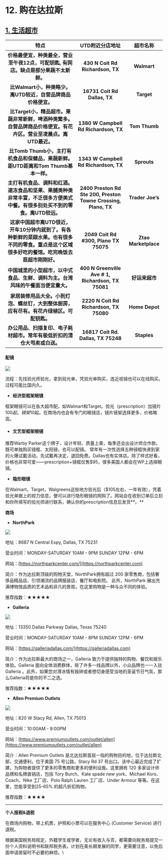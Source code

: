 # 12. 购在达拉斯

## [1. 生活超市](https://www.google.com/maps/search/supermarket/@32.9857616,-96.7588862,15z/data=!3m1!4b1!4m8!2m7!3m6!1ssupermarket!2sUniversity+of+Texas+at+Dallas,+800+W+Campbell+Rd,+Richardson,+TX+75080!3s0x864c21ff895e4aa5:0xd9098b32e9aa1331!4m2!1d-96.7500993!2d32.9857619)

|                                    **特点**                                    |                          **UTD附近分店地址**                         |       **超市名称**       |
| :--------------------------------------------------------------------------: | :------------------------------------------------------------: | :------------------: |
|                **价格最便宜，种类最全，营业至午夜12点，可配钥匙, 有网店。缺点是部分果蔬不太新鲜。**                |                **430 N Coit Rd Richardson, TX**                |      **Walmart**     |
|                     **比Walmart小，种类略少。离UTD较近，自营品牌商品价格便宜。**                    |                  **16731 Coit Rd Dallas, TX**                  |      **Target**      |
|        **比Target小，精品超市。果蔬非常新鲜，啤酒种类繁多。自营品牌商品价格便宜。有花卉区。营业至凌晨点。离UTD最近。**        |              **1380 W Campbell Rd Richardson, TX**             |     **Tom Thumb**    |
|            **比Tomb Thumb小，主打有机食品和保健品，果蔬新鲜。距UTD距离和Tom Thumb基本一样。**            |              **1343 W Campbell Rd Richardson, TX**             |      **Sprouts**     |
|       **主打有机食品、调料和红酒。速冻食品和坚果、果脯类种类非常丰富，不乏很多方便美式中餐。有很多别处买不到的零食。离UTD较远。**      | **2400 Preston Rd Ste 200, Preston Towne Crossing, Plano, TX** |   **Trader Joe’s**   |
| **这家中国超市离UTD很近，开车10分钟内就到了。有各种新鲜的菜跟水果。也有很多不同的零食。重点是这个区域很多好吃的餐馆。吃完晚饭去逛超市刚刚好。** |              **2049 Coit Rd #300, Plano TX 75075**             | **Ztao Marketplace** |
|                  **中国城里的小型超市，以中式食品、生鲜、调料为主。台湾风味的午餐面当便宜量大。**                  |       **400 N Greenville Ave # 1, Richardson, TX 75081**       |       **好运来超市**      |
|                **家居装修用品大全。小到灯泡、螺丝钉，大到整体厨房，应有尽有。有花卉绿植区。可配钥匙。**                |             **2220 N Coit Rd Richardson, TX 75080**            |    **Home Depot**    |
|                    **办公用品、扫描复印、电子耗材超市。常年有极低折扣的清仓大甩卖或白送。**                    |               **16817 Coit Rd. Dallas, TX 75248**              |      **Staples**     |

#### **配镜**

![](../.gitbook/assets/4.jpg)

流程：先找验光师验光，拿到验光单，凭验光单购买，连近视镜也可以在线购买。过程可能比国内久。

* **经济型框架眼镜**

框架眼镜可以在各大超市配，如Walmart和Target。验光（prescription）加镜片$100起，镜架$10起。在商场内也会有专门的眼镜店，镜片镜架选择更多，价格略高。

* #### **文艺型框架眼镜**

推荐Warby Parker这个牌子，设计年轻、质量上乘，每季还会出设计师合作款。既可单独购买镜框、太阳镜，也可以配镜。 常年有一次性选择五种镜框快递到家的火爆试戴活动，先试戴再决定，退回免费。Dallas也有实体店。除了样式好看，价格也非常可爱——prescription+镜框仅售$95，很多美国人都会在WP上选择眼镜。

* **隐形眼镜**

在Walmart，Target，Walgreens这些地方验光后（$105左右，一年有效），凭着验光单据上的视力信息，便可以进行隐形眼镜的网购了。网站会在收到订单后立刻和你所填写的验光师进行联系，确认你的prescription信息后发货**。**

**商场**

* **NorthPark**

![](../.gitbook/assets/1.jpg)

地址：8687 N Central Expy, Dallas, TX 75231

营业时间：MONDAY-SATURDAY 10AM - 9PM     SUNDAY 12PM - 6PM

网站：[https://northparkcenter.com/](https://northparkcenter.com)

简介：作为达拉斯顶级的购物天堂，NorthPark拥有超过 200 家零售商，包括奢侈品精品店、引领潮流的品牌服装店、餐厅和电影院。 此外，NorthPark 展出充满博物馆品质的艺术品和非凡的景观，在这里购物是一种与众不同的体验。

推荐指数：★★★★★



* **Galleria**

![](../.gitbook/assets/2.jpg)

地址：13350 Dallas Parkway Dallas, Texas 75240

营业时间：MONDAY-SATURDAY 10AM - 8PM     SUNDAY 12PM - 6PM

网站：[https://galleriadallas.com/](https://galleriadallas.com)

简介：作为达拉斯最大的商场之一，Galleria 致力于提供独特的购物、餐饮和娱乐体验。Galleria 面向全体消费群体，除了许多一线品牌以外，小众品牌也一一入驻 Galleria 。此外，如果您对滑冰情有独钟或者想切身感受当地的圣诞节日气氛，那么Galleria将是你的不二之选。

推荐指数：★★★★★



* **Allen Premium Outlets**

![](../.gitbook/assets/3.jpg)

地址：820 W Stacy Rd, Allen, TX 75013

营业时间：10:00AM - 9:00PM

网站：[https://www.premiumoutlets.com/outlet/allen](https://www.premiumoutlets.com/outlet/allen)

简介：Allen Premium Outlets 是北达拉斯首屈一指的购物目的地，位于达拉斯北部，交通便利，位于美国 75 号公路，Stacy Rd 37 号出口。该中心最近完成了扩建，为购物者提供了更多的零售商和更多的便利设施。这里拥有 120 多家设计师品牌和名牌直销店，包括 Tory Burch、Kate spade new york、Michael Kors、Coach、Nike 工厂店、Polo Ralph Lauren 工厂店、Under Armour 等等。在这里，您能享受到25-65% 的超凡折扣购物。

推荐指数：★★★★

****

**个人报税&退税**

在商场内购物，带上机票，护照和小票可以在服务中心 (Customer Service) 进行退税。

根据美国税务局规定，外籍学生或学者，无论有收入与否，都需要向税务局提交一份个人资料说明书和联邦税务表。计划在美长期发展的同学，更需要注意，以免后面申请居留时不必要的麻烦。\
